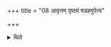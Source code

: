 +++
title = "08 आवृत्तम् पृष्ठ्यं षडहमुपेत्य"

+++

<details><summary>थिते</summary>

आवृत्तं पृष्ठ्यं षडहमुपेत्य चतुरोऽभिप्लवानावृत्तान्समासे ८
</details>
